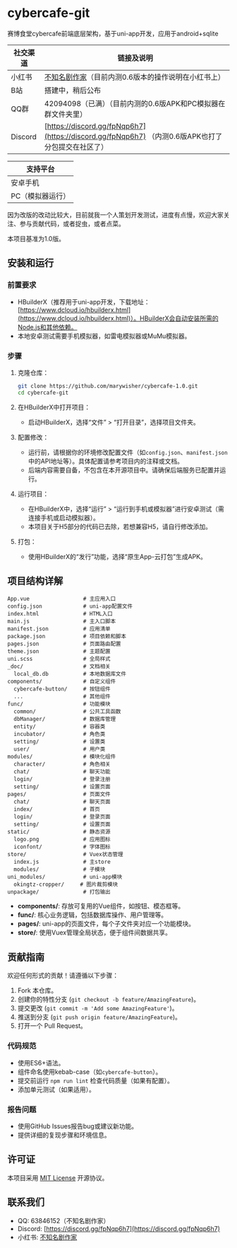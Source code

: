 # cybercafe-git
赛博食堂cybercafe前端底层架构，基于uni-app开发，应用于android+sqlite

| 社交渠道 | 链接及说明 |
| ------- | ----------- |
| 小红书   | [不知名剧作家](https://www.xiaohongshu.com/user/profile/609a8cf700000000010004c3)（目前内测0.6版本的操作说明在小红书上） |
| B站     | 搭建中，稍后公布 |
| QQ群    | 42094098（已满）（目前内测的0.6版APK和PC模拟器在群文件夹里） |
| Discord | [https://discord.gg/fpNqp6h7](https://discord.gg/fpNqp6h7) （内测0.6版APK也打了分包提交在社区了） |


| 支持平台 |
| ------- |
| 安卓手机 |
| PC（模拟器运行）|

因为改版的改动比较大，目前就我一个人策划开发测试，进度有点慢，欢迎大家关注、参与贡献代码，或者捉虫，或者点菜。

本项目基准为1.0版。

## 安装和运行

### 前置要求
- HBuilderX（推荐用于uni-app开发，下载地址：[https://www.dcloud.io/hbuilderx.html](https://www.dcloud.io/hbuilderx.html)）。HBuilderX会自动安装所需的Node.js和其他依赖。
- 本地安卓测试需要手机模拟器，如雷电模拟器或MuMu模拟器。

### 步骤
1. 克隆仓库：
   ```bash
   git clone https://github.com/marywisher/cybercafe-1.0.git
   cd cybercafe-git
   ```

2. 在HBuilderX中打开项目：
   - 启动HBuilderX，选择“文件” > “打开目录”，选择项目文件夹。

3. 配置修改：
   - 运行前，请根据你的环境修改配置文件（如`config.json`、`manifest.json`中的API地址等）。具体配置请参考项目内的注释或文档。
   - 后端内容需要自备，不包含在本开源项目中。请确保后端服务已配置并运行。

4. 运行项目：
   - 在HBuilderX中，选择“运行” > “运行到手机或模拟器”进行安卓测试（需连接手机或启动模拟器）。
   - 本项目关于H5部分的代码已去除，若想兼容H5，请自行修改添加。

5. 打包：
   - 使用HBuilderX的“发行”功能，选择“原生App-云打包”生成APK。

## 项目结构详解

```
App.vue                 # 主应用入口
config.json             # uni-app配置文件
index.html              # HTML入口
main.js                 # 主入口脚本
manifest.json           # 应用清单
package.json            # 项目依赖和脚本
pages.json              # 页面路由配置
theme.json              # 主题配置
uni.scss                # 全局样式
_doc/                   # 文档相关
  local_db.db           # 本地数据库文件
components/             # 自定义组件
  cybercafe-button/     # 按钮组件
  ...                   # 其他组件
func/                   # 功能模块
  common/               # 公共工具函数
  dbManager/            # 数据库管理
  entity/               # 容器类
  incubator/            # 角色类
  setting/              # 设置类
  user/                 # 用户类
modules/                # 模块化组件
  character/            # 角色相关
  chat/                 # 聊天功能
  login/                # 登录注册
  setting/              # 设置页面
pages/                  # 页面文件
  chat/                 # 聊天页面
  index/                # 首页
  login/                # 登录页面
  setting/              # 设置页面
static/                 # 静态资源
  logo.png              # 应用图标
  iconfont/             # 字体图标
store/                  # Vuex状态管理
  index.js              # 主store
  modules/              # 子模块
uni_modules/            # uni-app模块
  okingtz-cropper/     # 图片裁剪模块
unpackage/              # 打包输出
```

- **components/**: 存放可复用的Vue组件，如按钮、模态框等。
- **func/**: 核心业务逻辑，包括数据库操作、用户管理等。
- **pages/**: uni-app的页面文件，每个子文件夹对应一个功能模块。
- **store/**: 使用Vuex管理全局状态，便于组件间数据共享。

## 贡献指南

欢迎任何形式的贡献！请遵循以下步骤：

1. Fork 本仓库。
2. 创建你的特性分支 (`git checkout -b feature/AmazingFeature`)。
3. 提交更改 (`git commit -m 'Add some AmazingFeature'`)。
4. 推送到分支 (`git push origin feature/AmazingFeature`)。
5. 打开一个 Pull Request。

### 代码规范
- 使用ES6+语法。
- 组件命名使用kebab-case（如`cybercafe-button`）。
- 提交前运行 `npm run lint` 检查代码质量（如果有配置）。
- 添加单元测试（如果适用）。

### 报告问题
- 使用GitHub Issues报告bug或建议新功能。
- 提供详细的复现步骤和环境信息。

## 许可证
本项目采用 [MIT License](LICENSE.txt) 开源协议。

## 联系我们
- QQ: 63846152（不知名剧作家）
- Discord: [https://discord.gg/fpNqp6h7](https://discord.gg/fpNqp6h7)
- 小红书: [不知名剧作家](https://www.xiaohongshu.com/user/profile/609a8cf700000000010004c3)